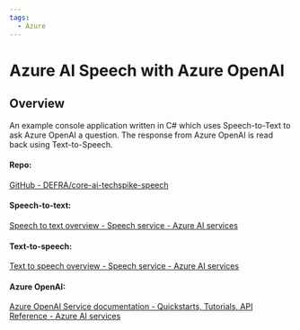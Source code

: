```yaml
---
tags:
  - Azure
---
```


# Azure AI Speech with Azure OpenAI

## Overview

An example console application written in C# which uses Speech-to-Text to ask Azure OpenAI a question. The response from Azure OpenAI is read back using Text-to-Speech.

#### Repo:
[GitHub - DEFRA/core-ai-techspike-speech](https://github.com/DEFRA/core-ai-techspike-speech)

#### Speech-to-text:
[Speech to text overview - Speech service - Azure AI services](https://learn.microsoft.com/en-us/azure/ai-services/speech-service/speech-to-text)

#### Text-to-speech:
[Text to speech overview - Speech service - Azure AI services](https://learn.microsoft.com/en-us/azure/ai-services/speech-service/text-to-speech)

#### Azure OpenAI:
[Azure OpenAI Service documentation - Quickstarts, Tutorials, API Reference - Azure AI services](https://learn.microsoft.com/en-us/azure/ai-services/openai/)
